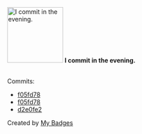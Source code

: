 <img src="https://my-badges.github.io/my-badges/evening-commits.png" alt="I commit in the evening." title="I commit in the evening." width="128">
<strong>I commit in the evening.</strong>
<br><br>

Commits:

- <a href="https://github.com/dai/zenn/commit/f05fd780ea8cb87c1992e7589f5f1f7e9eaa2f9a">f05fd78</a>
- <a href="https://github.com/dai/djot/commit/f05fd780ea8cb87c1992e7589f5f1f7e9eaa2f9a">f05fd78</a>
- <a href="https://github.com/dai/d2023/commit/d2e0fe29f466bbde4a39d899de4f4b3f320aee33">d2e0fe2</a>


Created by <a href="https://github.com/my-badges/my-badges">My Badges</a>